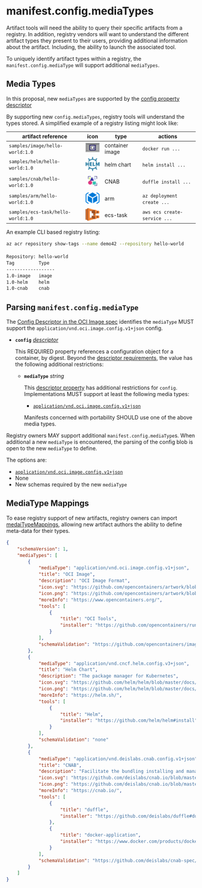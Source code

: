 # manifest.config.mediaTypes 

Artifact tools will need the ability to query their specific artifacts from a registry. In addition, registry vendors will want to understand the different artifact types they present to their users, providing additional information about the artifact. Including, the ability to launch the associated tool.

To uniquely identify artifact types within a registry, the `manifest.config.mediaType` will support additional `mediaTypes`. 

## Media Types

In this proposal, new `mediaTypes` are supported by the [config property descriptor](https://github.com/opencontainers/image-spec/blob/master/manifest.md#image-manifest-property-descriptions)

By supporting new `config.mediaTypes`, registry tools will understand the types stored. 
A simplified example of a registry listing might look like:

| artifact reference | icon | type | actions|
|-|-|-|-|
| `samples/image/hello-world:1.0` |![](./images/oci-container.png)| container image | `docker run ...` |
| `samples/helm/hello-world:1.0` |![](./images/helm.png)|  helm chart | `helm install ...` |
| `samples/cnab/hello-world:1.0` |![](./images/cnab.jpg)| CNAB | `duffle install ...` |
| `samples/arm/hello-world:1.0` |![](./images/arm.png)| arm | `az deployment create ...` |
| `samples/ecs-task/hello-world:1.0` |![](./images/ecs.png)| ecs-task | `aws ecs create-service ...` |

An example CLI based registry listing:
```sh
az acr repository show-tags --name demo42 --repository hello-world

Repository: hello-world
Tag         Type
------------------
1.0-image   image
1.0-helm    helm
1.0-cnab    cnab
```

## Parsing `manifest.config.mediaType`
The [Config Descriptor in the OCI Image spec](https://github.com/opencontainers/image-spec/blob/master/manifest.md#image-manifest-property-descriptions) identifies the `mediaType` MUST support the `application/vnd.oci.image.config.v1+json` config. 

- **`config`** *[descriptor](descriptor.md)*

    This REQUIRED property references a configuration object for a container, by digest.
    Beyond the [descriptor requirements](descriptor.md#properties), the value has the following additional restrictions:

    - **`mediaType`** *string*

        This [descriptor property](descriptor.md#properties) has additional restrictions for `config`.
        Implementations MUST support at least the following media types:

        - [`application/vnd.oci.image.config.v1+json`](https://github.com/opencontainers/image-spec/blob/master/config.md)

        Manifests concerned with portability SHOULD use one of the above media types.

Registry owners MAY support additional `manifest.config.mediaType`s. 
When additional a new `mediaType` is encountered, the parsing of the config blob is open to the new `mediaType` to define. 

The options are:

- [`application/vnd.oci.image.config.v1+json`](https://github.com/opencontainers/image-spec/blob/master/config.md)
- None
- New schemas required by the new `mediaType`


## MediaType Mappings
To ease registry support of new artifacts, registry owners can import [medaiTypeMappings](./mediaTypeMappings.json), allowing new artifact authors the ability to define meta-data for their types.


```json
{
    "schemaVersion": 1,
    "mediaTypes": [
        {
            "mediaType": "application/vnd.oci.image.config.v1+json",
            "title": "OCI Image",
            "description": "OCI Image Format",
            "icon.svg": "https://github.com/opencontainers/artwork/blob/master/oci/icon/color/oci-icon-color.svg",
            "icon.png": "https://github.com/opencontainers/artwork/blob/master/oci/icon/color/oci-icon-color.png",
            "moreInfo": "https://www.opencontainers.org/",
            "tools": [
                {
                    "title": "OCI Tools",
                    "installer": "https://github.com/opencontainers/runtime-tools"
                }
            ],
            "schemaValidation": "https://github.com/opencontainers/image-spec/blob/master/schema/config-schema.json"
        },
        {
            "mediaType": "application/vnd.cncf.helm.config.v3+json",
            "title": "Helm Chart",
            "description": "The package manager for Kubernetes",
            "icon.svg": "https://github.com/helm/helm/blob/master/docs/logos/helm-blue-vector.svg",
            "icon.png": "https://github.com/helm/helm/blob/master/docs/logos/helm_logo_transparent.png",
            "moreInfo": "https://helm.sh/",
            "tools": [
                {
                    "title": "Helm",
                    "installer": "https://github.com/helm/helm#install"
                }
            ],
            "schemaValidation": "none"
        },
        {
            "mediaType": "application/vnd.deislabs.cnab.config.v1+json",
            "title": "CNAB",
            "description": "Facilitate the bundling installing and managing of container-native apps",
            "icon.svg": "https://github.com/deislabs/cnab.io/blob/master/themes/cnab/static/img/cnab-icon.svg",
            "icon.png": "https://github.com/deislabs/cnab.io/blob/master/themes/cnab/static/img/logo.png",
            "moreInfo": "https://cnab.io/",
            "tools": [
                {
                    "title": "duffle",
                    "installer": "https://github.com/deislabs/duffle#duffle-the-cnab-installer"
                },
                {
                    "title": "docker-application",
                    "installer": "https://www.docker.com/products/docker-desktop"
                }
            ],
            "schemaValidation": "https://github.com/deislabs/cnab-spec/tree/master/schema/oci-config.json"
        }
    ]
}
```
